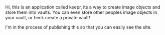 Hi, this is an application called keepr,
its a way to create image objects and store them into vaults. You can even store other peoples image objects in your vault, or heck create a private vault!

I'm in the process of publishing this so that you can easily see the site.
